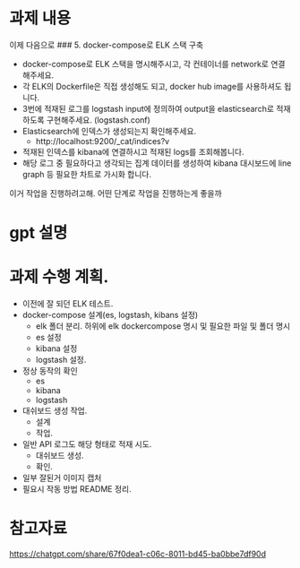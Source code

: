 # 과제 내용

이제 다음으로 ### 5. docker-compose로 ELK 스택 구축

<aside>

- docker-compose로 ELK 스택을 명시해주시고, 각 컨테이너를 network로 연결해주세요.
- 각 ELK의 Dockerfile은 직접 생성해도 되고, docker hub image를 사용하셔도 됩니다.
- 3번에 적재된 로그를 logstash input에 정의하여 output을 elasticsearch로 적재하도록 구현해주세요. (logstash.conf)
- Elasticsearch에 인덱스가 생성되는지 확인해주세요.
    - http://localhost:9200/_cat/indices?v
- 적재된 인덱스를 kibana에 연결하시고 적재된 logs를 조회해봅니다.
- 해당 로그 중 필요하다고 생각되는 집계 데이터를 생성하여 kibana 대시보드에 line graph 등 필요한 차트로 가시화 합니다.
</aside>이거 작업을 진행하려고해. 어떤 단계로 작업을 진행하는게 좋을까

# gpt 설명

# 과제 수행 계획.
* 이전에 잘 되던 ELK 테스트.
* docker-compose 설계(es, logstash, kibans 설정)
  * elk 폴더 분리. 하위에 elk dockercompose 명시 및 필요한 파일 및 폴더 명시
  * es 설정
  * kibana 설정
  * logstash 설정.
* 정상 동작의 확인
  * es
  * kibana 
  * logstash
* 대쉬보드 생성 작업.
  * 설계
  * 작업.
* 일반 API 로그도 해당 형태로 적재 시도.
  * 대쉬보드 생성.
  * 확인.
* 일부 잘된거 이미지 캡처
* 필요시 작동 방법 README 정리.

# 참고자료
https://chatgpt.com/share/67f0dea1-c06c-8011-bd45-ba0bbe7df90d